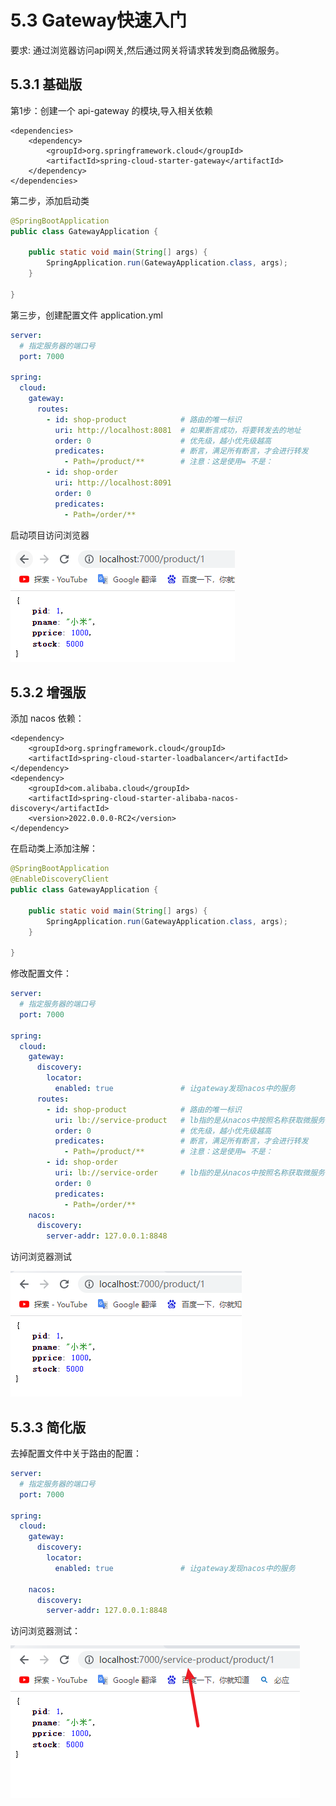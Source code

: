 # 5.3 Gateway快速入门

要求: 通过浏览器访问api网关,然后通过网关将请求转发到商品微服务。

## 5.3.1 基础版

第1步：创建一个 api-gateway 的模块,导入相关依赖

```markup
<dependencies>
    <dependency>
        <groupId>org.springframework.cloud</groupId>
        <artifactId>spring-cloud-starter-gateway</artifactId>
    </dependency>
</dependencies>
```

第二步，添加启动类

```java
@SpringBootApplication
public class GatewayApplication {

    public static void main(String[] args) {
        SpringApplication.run(GatewayApplication.class, args);
    }

}
```

第三步，创建配置文件 application.yml&#x20;

```yaml
server:
  # 指定服务器的端口号
  port: 7000

spring:
  cloud:
    gateway:
      routes:
        - id: shop-product            # 路由的唯一标识
          uri: http://localhost:8081  # 如果断言成功，将要转发去的地址
          order: 0                    # 优先级，越小优先级越高
          predicates:                 # 断言，满足所有断言，才会进行转发
            - Path=/product/**        # 注意：这是使用= 不是：
        - id: shop-order
          uri: http://localhost:8091
          order: 0
          predicates:
            - Path=/order/**
```

启动项目访问浏览器

![](<../.gitbook/assets/image (25).png>)

## 5.3.2 增强版

添加 nacos 依赖：

```markup
<dependency>
    <groupId>org.springframework.cloud</groupId>
    <artifactId>spring-cloud-starter-loadbalancer</artifactId>
</dependency>
<dependency>
    <groupId>com.alibaba.cloud</groupId>
    <artifactId>spring-cloud-starter-alibaba-nacos-discovery</artifactId>
    <version>2022.0.0.0-RC2</version>
</dependency>
```

在启动类上添加注解：

```java
@SpringBootApplication
@EnableDiscoveryClient
public class GatewayApplication {

    public static void main(String[] args) {
        SpringApplication.run(GatewayApplication.class, args);
    }

}
```

修改配置文件：

```yaml
server:
  # 指定服务器的端口号
  port: 7000

spring:
  cloud:
    gateway:
      discovery:
        locator:
          enabled: true               # 让gateway发现nacos中的服务
      routes:
        - id: shop-product            # 路由的唯一标识
          uri: lb://service-product   # lb指的是从nacos中按照名称获取微服务,并遵循负载均衡策略
          order: 0                    # 优先级，越小优先级越高
          predicates:                 # 断言，满足所有断言，才会进行转发
            - Path=/product/**        # 注意：这是使用= 不是：
        - id: shop-order
          uri: lb://service-order     # lb指的是从nacos中按照名称获取微服务,并遵循负载均衡策略
          order: 0
          predicates:
            - Path=/order/**
    nacos:
      discovery:
        server-addr: 127.0.0.1:8848
```

访问浏览器测试

![](<../.gitbook/assets/image (24).png>)

## 5.3.3 简化版

去掉配置文件中关于路由的配置：

```yaml
server:
  # 指定服务器的端口号
  port: 7000

spring:
  cloud:
    gateway:
      discovery:
        locator:
          enabled: true               # 让gateway发现nacos中的服务

    nacos:
      discovery:
        server-addr: 127.0.0.1:8848
```

访问浏览器测试：

![](<../.gitbook/assets/image (55).png>)
